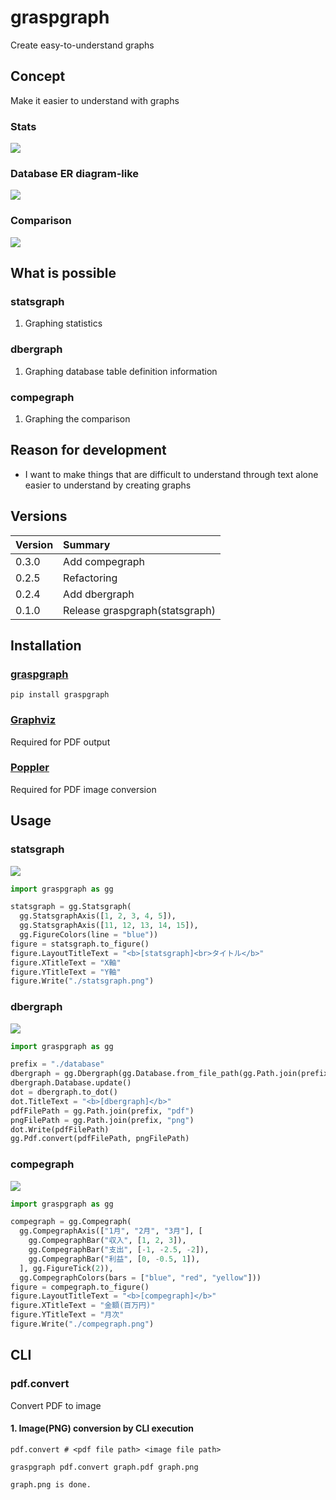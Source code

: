 # graspgraph
Create easy-to-understand graphs

## Concept
Make it easier to understand with graphs

### Stats
![](./images/stats/usage.png)

### Database ER diagram-like
![](./images/dber/usage.png)

### Comparison
![](./images/compe/usage.png)

## What is possible
### statsgraph
1. Graphing statistics

### dbergraph
1. Graphing database table definition information

### compegraph
1. Graphing the comparison

## Reason for development
- I want to make things that are difficult to understand through text alone easier to understand by creating graphs

## Versions

|Version|Summary|
|:--|:--|
|0.3.0|Add compegraph|
|0.2.5|Refactoring|
|0.2.4|Add dbergraph|
|0.1.0|Release graspgraph(statsgraph)|

## Installation
### [graspgraph](https://pypi.org/project/graspgraph/)
`pip install graspgraph`

### [Graphviz](https://graphviz.org/download/)
Required for PDF output

### [Poppler](https://github.com/Belval/pdf2image?tab=readme-ov-file)
Required for PDF image conversion

## Usage
### statsgraph
![](./images/stats/usage.png)
```python
import graspgraph as gg

statsgraph = gg.Statsgraph(
  gg.StatsgraphAxis([1, 2, 3, 4, 5]),
  gg.StatsgraphAxis([11, 12, 13, 14, 15]),
  gg.FigureColors(line = "blue"))
figure = statsgraph.to_figure()
figure.LayoutTitleText = "<b>[statsgraph]<br>タイトル</b>"
figure.XTitleText = "X軸"
figure.YTitleText = "Y軸"
figure.Write("./statsgraph.png")
```

### dbergraph
![](./images/dber/usage.png)
```python
import graspgraph as gg

prefix = "./database"
dbergraph = gg.Dbergraph(gg.Database.from_file_path(gg.Path.join(prefix, "yaml")))
dbergraph.Database.update()
dot = dbergraph.to_dot()
dot.TitleText = "<b>[dbergraph]</b>"
pdfFilePath = gg.Path.join(prefix, "pdf")
pngFilePath = gg.Path.join(prefix, "png")
dot.Write(pdfFilePath)
gg.Pdf.convert(pdfFilePath, pngFilePath)
```

### compegraph
![](./images/compe/usage.png)
```python
import graspgraph as gg

compegraph = gg.Compegraph(
  gg.CompegraphAxis(["1月", "2月", "3月"], [
    gg.CompegraphBar("収入", [1, 2, 3]),
    gg.CompegraphBar("支出", [-1, -2.5, -2]),
    gg.CompegraphBar("利益", [0, -0.5, 1]),
  ], gg.FigureTick(2)),
  gg.CompegraphColors(bars = ["blue", "red", "yellow"]))
figure = compegraph.to_figure()
figure.LayoutTitleText = "<b>[compegraph]</b>"
figure.XTitleText = "金額(百万円)"
figure.YTitleText = "月次"
figure.Write("./compegraph.png")
```

## CLI
### pdf.convert
Convert PDF to image

#### 1. Image(PNG) conversion by CLI execution

```
pdf.convert # <pdf file path> <image file path>
```
`graspgraph pdf.convert graph.pdf graph.png`
```
graph.png is done.
```

